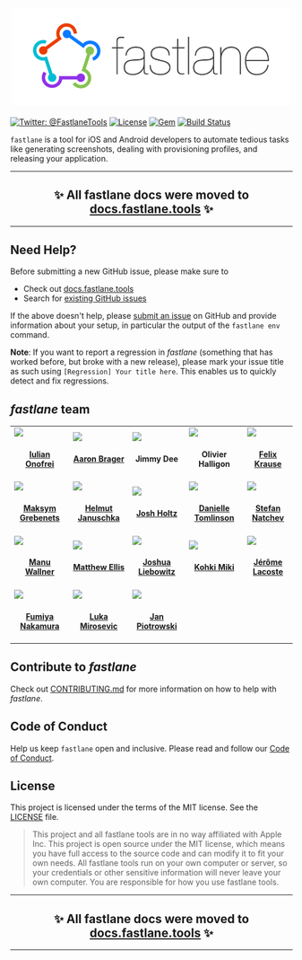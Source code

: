 <h3 align="center">
  <img src="fastlane/assets/fastlane_text.png" alt="fastlane Logo" width=500 />
</h3>

[![Twitter: @FastlaneTools](https://img.shields.io/badge/contact-@FastlaneTools-blue.svg?style=flat)](https://twitter.com/FastlaneTools)
[![License](https://img.shields.io/badge/license-MIT-green.svg?style=flat)](https://github.com/fastlane/fastlane/blob/master/LICENSE)
[![Gem](https://img.shields.io/gem/v/fastlane.svg?style=flat)](https://rubygems.org/gems/fastlane)
[![Build Status](https://img.shields.io/circleci/project/fastlane/fastlane/master.svg?style=flat)](https://circleci.com/gh/fastlane/fastlane)

`fastlane` is a tool for iOS and Android developers to automate tedious tasks like generating screenshots, dealing with provisioning profiles, and releasing your application.

<hr />
<h2 align="center">
  ✨ All fastlane docs were moved to <a href="https://docs.fastlane.tools/">docs.fastlane.tools</a> ✨
</h2>
<hr />

## Need Help?

Before submitting a new GitHub issue, please make sure to

- Check out [docs.fastlane.tools](https://docs.fastlane.tools)
- Search for [existing GitHub issues](https://github.com/fastlane/fastlane/issues)

If the above doesn't help, please [submit an issue](https://github.com/fastlane/fastlane/issues) on GitHub and provide information about your setup, in particular the output of the `fastlane env` command.

**Note**: If you want to report a regression in _fastlane_ (something that has worked before, but broke with a new release), please mark your issue title as such using `[Regression] Your title here`. This enables us to quickly detect and fix regressions.

## _fastlane_ team

<table>
<tr>
<td>
<img src='https://github.com/revolter.png?size=200' width=140>
<h4 align='center'><a href='https://twitter.com/Revolt666'>Iulian Onofrei</a></h4>
</td>
<td>
<img src='https://github.com/getaaron.png?size=200' width=140>
<h4 align='center'><a href='https://twitter.com/getaaron'>Aaron Brager</a></h4>
</td>
<td>
<img src='https://github.com/jdee.png?size=200' width=140>
<h4 align='center'>Jimmy Dee</h4>
</td>
<td>
<img src='https://github.com/AliSoftware.png?size=200' width=140>
<h4 align='center'>Olivier Halligon</h4>
</td>
<td>
<img src='https://github.com/KrauseFx.png?size=200' width=140>
<h4 align='center'><a href='https://twitter.com/KrauseFx'>Felix Krause</a></h4>
</td>
</tr>
<tr>
<td>
<img src='https://github.com/mgrebenets.png?size=200' width=140>
<h4 align='center'><a href='https://twitter.com/mgrebenets'>Maksym Grebenets</a></h4>
</td>
<td>
<img src='https://github.com/hjanuschka.png?size=200' width=140>
<h4 align='center'><a href='https://twitter.com/hjanuschka'>Helmut Januschka</a></h4>
</td>
<td>
<img src='https://github.com/joshdholtz.png?size=200' width=140>
<h4 align='center'><a href='https://twitter.com/joshdholtz'>Josh Holtz</a></h4>
</td>
<td>
<img src='https://github.com/DanToml.png?size=200' width=140>
<h4 align='center'><a href='https://twitter.com/DanToml'>Danielle Tomlinson</a></h4>
</td>
<td>
<img src='https://github.com/snatchev.png?size=200' width=140>
<h4 align='center'><a href='https://twitter.com/snatchev'>Stefan Natchev</a></h4>
</td>
</tr>
<tr>
<td>
<img src='https://github.com/milch.png?size=200' width=140>
<h4 align='center'><a href='https://twitter.com/acrooow'>Manu Wallner</a></h4>
</td>
<td>
<img src='https://github.com/matthewellis.png?size=200' width=140>
<h4 align='center'><a href='https://twitter.com/mellis1995'>Matthew Ellis</a></h4>
</td>
<td>
<img src='https://github.com/taquitos.png?size=200' width=140>
<h4 align='center'><a href='https://twitter.com/taquitos'>Joshua Liebowitz</a></h4>
</td>
<td>
<img src='https://github.com/giginet.png?size=200' width=140>
<h4 align='center'><a href='https://twitter.com/giginet'>Kohki Miki</a></h4>
</td>
<td>
<img src='https://github.com/lacostej.png?size=200' width=140>
<h4 align='center'><a href='https://twitter.com/lacostej'>Jérôme Lacoste</a></h4>
</td>
</tr>
<tr>
<td>
<img src='https://github.com/nafu.png?size=200' width=140>
<h4 align='center'><a href='https://twitter.com/nafu003'>Fumiya Nakamura</a></h4>
</td>
<td>
<img src='https://github.com/lmirosevic.png?size=200' width=140>
<h4 align='center'><a href='https://twitter.com/lmirosevic'>Luka Mirosevic</a></h4>
</td>
<td>
<img src='https://github.com/janpio.png?size=200' width=140>
<h4 align='center'><a href='https://twitter.com/Sujan'>Jan Piotrowski</a></h4>
</td>
</table>

## Contribute to _fastlane_

Check out [CONTRIBUTING.md](CONTRIBUTING.md) for more information on how to help with _fastlane_.

## Code of Conduct

Help us keep `fastlane` open and inclusive. Please read and follow our [Code of Conduct](https://github.com/fastlane/fastlane/blob/master/CODE_OF_CONDUCT.md).

## License

This project is licensed under the terms of the MIT license. See the [LICENSE](LICENSE) file.

> This project and all fastlane tools are in no way affiliated with Apple Inc. This project is open source under the MIT license, which means you have full access to the source code and can modify it to fit your own needs. All fastlane tools run on your own computer or server, so your credentials or other sensitive information will never leave your own computer. You are responsible for how you use fastlane tools.

<hr />
<h2 align="center">
  ✨ All fastlane docs were moved to <a href="https://docs.fastlane.tools/">docs.fastlane.tools</a> ✨
</h2>
<hr />
